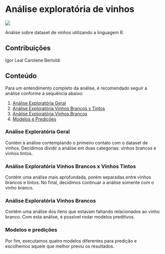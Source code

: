 # Análise exploratória de vinhos

![](https://confessoquebebi.files.wordpress.com/2017/06/vinho_branco_free_big.jpg)

Análise sobre dataset de vinhos utilizando a linguagem R.

## Contribuições

Igor Leal
Carolene Bertoldi
## Conteúdo

Para um entendimento completo da análise, é recomendado seguir a análise conforme a sequência abaixo:

1. [Análise Exploratória Geral](#descriptive-analysis)
2. [Análise Exploratória Vinhos Brancos x Tintos](#descriptive-analysis-red-wines-x-white-wines)
3. [Análise Exploratória Vinhos Brancos](#descriptive-analysis-white-wines)
4. [Modelos e Predições](#preditions)

### Análise Exploratória Geral <a name="descriptive-analysis"></a>

Contém a análise contemplando o primeiro contato com o dataset de vinhos. Decidimos dividir a análise em duas categorias: vinhos brancos e vinhos tintos.

### Análise Exploratória Vinhos Brancos x Vinhos Tintos <a name="descriptive-analysis-red-wines-x-white-wines"></a>

Contém uma análise mais aprofundada, porém separadas entre vinhos brancos e tintos. No final, decidimos continuar a análise somente com o vinho branco.

### Análise Exploratória Vinhos Brancos <a name="descriptive-analysis-white-wines"></a>

Contém uma análise dos itens que estavam faltando relacionados ao vinho branco. Com esta análise, é possível rodar modelos preditivos.

### Modelos e predições <a name="preditions"></a>

Por fim, executamos quatro modelos diferentes para predição e escolhemos aquele que melhor previu os resultados.
